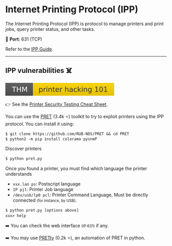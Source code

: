 # Internet Printing Protocol (IPP)

<div class="row row-cols-lg-2"><div>

The Internet Printing Protocol (IPP) is protocol to manage printers and print jobs, query printer status, and other tasks.

🐊️ **Port**: 631 (TCP)
</div><div>

Refer to the [IPP Guide](https://www.pwg.org/ipp/ippguide.html).
</div></div>

<hr class="sep-both">

## IPP vulnerabilities ☠️

[![printerhacking101](../../../cybersecurity/_badges/thm/printerhacking101.svg)](https://tryhackme.com/room/printerhacking101)

<div class="row row-cols-lg-2"><div>

👉 See the [Printer Security Testing Cheat Sheet](http://hacking-printers.net/wiki/index.php/Printer_Security_Testing_Cheat_Sheet).

You can use the [PRET](https://github.com/RUB-NDS/PRET) (3.4k ⭐) toolkit to try to exploit printers using the IPP protocol. You can install it using: 

```shell!
$ git clone https://github.com/RUB-NDS/PRET && cd PRET
$ python2 -m pip install colorama pysnmP
```

Discover printers

```ps
$ python pret.py
```

</div><div>

Once you found a printer, you must find which language the printer understands

* `xxx.lan ps`: Postscript language
* `IP pjl`: Printer Job language
* `/dev/usb/lp0 pcl`: Printer Command Language, Must be directly connected <small>(for instance, by USB)</small>.

```ps
$ python pret.py [options above]
xxx> help
```

➡️ You can check the web interface <small>(IP:631)</small> if any.

➡️ You may use [PRETty](https://github.com/BusesCanFly/PRETty) (0.2k ⭐), an automation of PRET in python.
</div></div>
